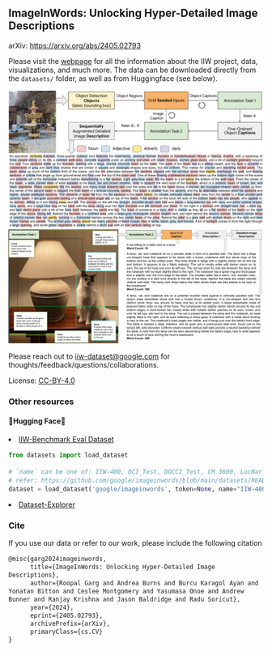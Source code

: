 <h2>ImageInWords: Unlocking Hyper-Detailed Image Descriptions</h2> 

arXiv: https://arxiv.org/abs/2405.02793

Please visit the [webpage](https://google.github.io/imageinwords) for all the information about the IIW project, data, visualizations, and much more. The data can be downloaded directly from the `datasets/` folder, as well as from Huggingface (see below).

<img src="static/images/Abstract/1_white_background.png">
<img src="static/images/Abstract/2_white_background.png">


Please reach out to iiw-dataset@google.com for thoughts/feedback/questions/collaborations.

License: [CC-BY-4.0](https://creativecommons.org/licenses/by/4.0/)

<h3>Other resources</h3>

<h4>&#129303;Hugging Face&#129303;</h4>

<li><a href="https://huggingface.co/datasets/google/imageinwords">IIW-Benchmark Eval Dataset</a></li>

```python
from datasets import load_dataset

# `name` can be one of: IIW-400, DCI_Test, DOCCI_Test, CM_3600, LocNar_Eval
# refer: https://github.com/google/imageinwords/blob/main/datasets/README.md
dataset = load_dataset('google/imageinwords', token=None, name="IIW-400", trust_remote_code=True)
```

<li><a href="https://huggingface.co/spaces/google/imageinwords-explorer">Dataset-Explorer</a></li>

<h3>Cite</h3>

If you use our data or refer to our work, please include the following citation
```
@misc{garg2024imageinwords,
      title={ImageInWords: Unlocking Hyper-Detailed Image Descriptions}, 
      author={Roopal Garg and Andrea Burns and Burcu Karagol Ayan and Yonatan Bitton and Ceslee Montgomery and Yasumasa Onoe and Andrew Bunner and Ranjay Krishna and Jason Baldridge and Radu Soricut},
      year={2024},
      eprint={2405.02793},
      archivePrefix={arXiv},
      primaryClass={cs.CV}
}
```

